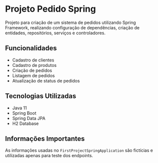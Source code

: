 # Projeto Pedido Spring
Projeto para criação de um sistema de pedidos utilizando Spring Framework, realizando configuração de dependências, criação de entidades, repositórios, serviços e controladores.

## Funcionalidades
- Cadastro de clientes
- Cadastro de produtos
- Criação de pedidos
- Listagem de pedidos
- Atualização de status de pedidos

## Tecnologias Utilizadas
- Java 11
- Spring Boot
- Spring Data JPA
- H2 Database

## Informações Importantes
As informações usadas no `FirstProjectSpringApplication` são fictícias e utilizadas apenas para teste dos endpoints.